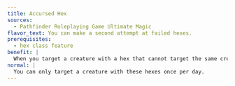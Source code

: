 ```yaml
---
title: Accursed Hex
sources:
  - Pathfinder Roleplaying Game Ultimate Magic
flavor_text: You can make a second attempt at failed hexes.
prerequisites:
  - hex class feature
benefit: |
  When you target a creature with a hex that cannot target the same creature more than once per day, and that creature succeeds at its saving throw against the hex's effect, you can target the creature with the same hex a second time before the end of your next turn. If the second attempt fails, you can make no further attempts to target that creature with the same hex for 1 day.
normal: |
  You can only target a creature with these hexes once per day.
---
```


